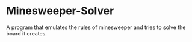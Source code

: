 # Minesweeper-Solver
A program that emulates the rules of minesweeper and tries to solve the board it creates.
